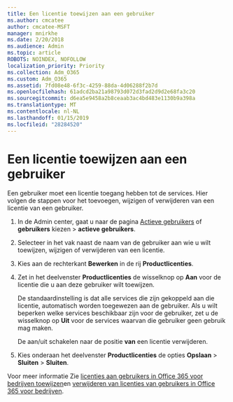 ```yaml
---
title: Een licentie toewijzen aan een gebruiker
ms.author: cmcatee
author: cmcatee-MSFT
manager: mnirkhe
ms.date: 2/20/2018
ms.audience: Admin
ms.topic: article
ROBOTS: NOINDEX, NOFOLLOW
localization_priority: Priority
ms.collection: Adm_O365
ms.custom: Adm_O365
ms.assetid: 7fd08e48-6f3c-4259-88da-4d06288f2b7d
ms.openlocfilehash: 61adcd2ba21a98793d072d3fad2d9d2e68fa3c20
ms.sourcegitcommit: d6ea5e9458a2b8ceaab3ac4bd483e1130b9a398a
ms.translationtype: MT
ms.contentlocale: nl-NL
ms.lasthandoff: 01/15/2019
ms.locfileid: "28284520"
---
```

# <a name="how-to-assign-a-license-to-a-user"></a>Een licentie toewijzen aan een gebruiker

Een gebruiker moet een licentie toegang hebben tot de services. Hier volgen de stappen voor het toevoegen, wijzigen of verwijderen van een licentie van een gebruiker.
  
1. In de Admin center, gaat u naar de pagina [Actieve gebruikers](https://go.microsoft.com/fwlink/p/?linkid=834822) of **gebruikers** kiezen \> **actieve gebruikers**.
    
2. Selecteer in het vak naast de naam van de gebruiker aan wie u wilt toewijzen, wijzigen of verwijderen van een licentie.
    
3. Kies aan de rechterkant **Bewerken** in de rij **Productlicenties**.
    
4. Zet in het deelvenster **Productlicenties** de wisselknop op **Aan** voor de licentie die u aan deze gebruiker wilt toewijzen. 
    
    De standaardinstelling is dat alle services die zijn gekoppeld aan die licentie, automatisch worden toegewezen aan de gebruiker. Als u wilt beperken welke services beschikbaar zijn voor de gebruiker, zet u de wisselknop op **Uit** voor de services waarvan die gebruiker geen gebruik mag maken. 
    
    De aan/uit schakelen naar de positie **van** een licentie verwijderen. 
    
5. Kies onderaan het deelvenster **Productlicenties** de opties **Opslaan** \> **Sluiten** \> **Sluiten**.
    
Voor meer informatie Zie [licenties aan gebruikers in Office 365 voor bedrijven toewijzen](https://support.office.com/article/997596b5-4173-4627-b915-36abac6786dc)en [verwijderen van licenties van gebruikers in Office 365 voor bedrijven](https://support.office.com/article/9b497c85-d0a4-4735-80fa-d3565bc05bd1).
  


